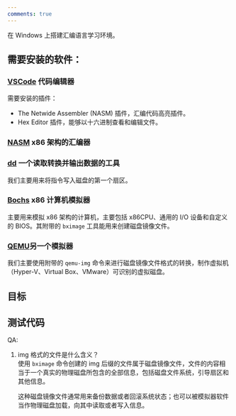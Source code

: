 ```yaml
---
comments: true
---
```


在 Windows 上搭建汇编语言学习环境。

## 需要安装的软件：
### [VSCode](https://code.visualstudio.com/) 代码编辑器
需要安装的插件：

 - The Netwide Assembler (NASM) 插件，汇编代码高亮插件。
 - Hex Editor 插件，能够以十六进制查看和编辑文件。

### [NASM](https://nasm.us/) x86 架构的汇编器

### [dd](http://www.chrysocome.net/dd) 一个读取转换并输出数据的工具
我们主要用来将指令写入磁盘的第一个扇区。

### [Bochs](https://bochs.sourceforge.io/) x86 计算机模拟器
主要用来模拟 x86 架构的计算机，主要包括 x86CPU、通用的 I/O 设备和自定义的 BIOS。其附带的 `bximage` 工具能用来创建磁盘镜像文件。

### [QEMU](https://www.qemu.org/)另一个模拟器
我们主要使用附带的 `qemu-img` 命令来进行磁盘镜像文件格式的转换，制作虚拟机（Hyper-V、Virtual Box、VMware）可识别的虚拟磁盘。

## 目标

## 测试代码

QA:

1. img 格式的文件是什么含义？  
      使用 `bximage` 命令创建的 img 后缀的文件属于磁盘镜像文件，文件的内容相当于一个真实的物理磁盘所包含的全部信息，包括磁盘文件系统，引导扇区和其他信息。
      
      这种磁盘镜像文件通常用来备份数据或者回滚系统状态；也可以被模拟器软件当作物理磁盘加载，向其中读取或者写入信息。